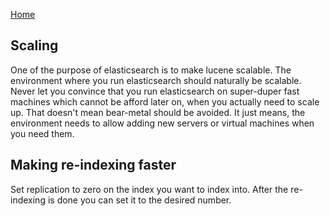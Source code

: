 [Home](/)

## Scaling
One of the purpose of elasticsearch is to make lucene scalable. The environment where you run elasticsearch should naturally be scalable. 
Never let you convince that you run elasticsearch on super-duper fast machines which cannot be afford later on, when you actually need to scale up.
That doesn't mean bear-metal should be avoided. It just means, the environment needs to allow adding new servers or virtual machines when you need them. 

## Making re-indexing faster
Set replication to zero on the index you want to index into. After the re-indexing is done you can set it to the desired number.

## 
